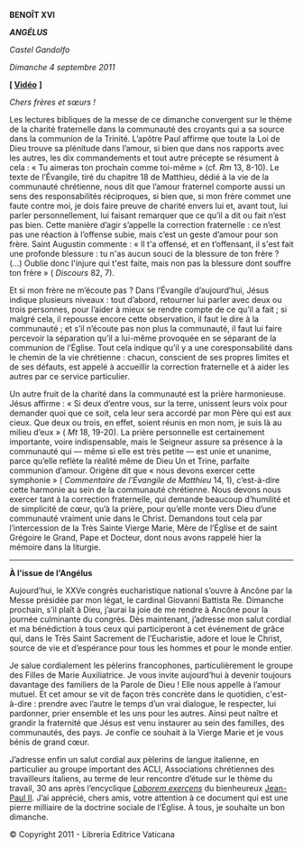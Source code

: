 **BENOÎT XVI**

***ANGÉLUS***

*Castel Gandolfo*

*Dimanche 4 septembre 2011*

**[ [Vidéo](https://www.youtube.com/watch?v=DRHPJ5dBew0&list=PLC9tK3J1RlaZGkT-qS3F021VSzUv-YuwO&index=80&ab_channel=TheVatican-Archive)** **]**

*Chers frères et sœurs !*

Les lectures bibliques de la messe de ce dimanche convergent sur le thème de la charité fraternelle dans la communauté des croyants qui a sa source dans la communion de la Trinité. L’apôtre Paul affirme que toute la Loi de Dieu trouve sa plénitude dans l’amour, si bien que dans nos rapports avec les autres, les dix commandements et tout autre précepte se résument à cela : « Tu aimeras ton prochain comme toi-même » (cf. *Rm* 13, 8-10). Le texte de l’Évangile, tiré du chapitre 18 de Matthieu, dédié à la vie de la communauté chrétienne, nous dit que l’amour fraternel comporte aussi un sens des responsabilités réciproques, si bien que, si mon frère commet une faute contre moi, je dois faire preuve de charité envers lui et, avant tout, lui parler personnellement, lui faisant remarquer que ce qu’il a dit ou fait n’est pas bien. Cette manière d’agir s’appelle la correction fraternelle : ce n’est pas une réaction à l’offense subie, mais c’est un geste d’amour pour son frère. Saint Augustin commente : « Il t'a offensé, et en t’offensant, il s'est fait une profonde blessure : tu n'as aucun souci de la blessure de ton frère ? (…) Oublie donc l'injure qui t'est faite, mais non pas la blessure dont souffre ton frère » ( *Discours* 82, 7).

Et si mon frère ne m’écoute pas ? Dans l’Évangile d’aujourd’hui, Jésus indique plusieurs niveaux : tout d’abord, retourner lui parler avec deux ou trois personnes, pour l’aider à mieux se rendre compte de ce qu’il a fait ; si malgré cela, il repousse encore cette observation, il faut le dire à la communauté ; et s’il n’écoute pas non plus la communauté, il faut lui faire percevoir la séparation qu’il a lui-même provoquée en se séparant de la communion de l’Église. Tout cela indique qu’il y a une coresponsabilité dans le chemin de la vie chrétienne : chacun, conscient de ses propres limites et de ses défauts, est appelé à accueillir la correction fraternelle et à aider les autres par ce service particulier.

Un autre fruit de la charité dans la communauté est la prière harmonieuse. Jésus affirme : « Si deux d’entre vous, sur la terre, unissent leurs voix pour demander quoi que ce soit, cela leur sera accordé par mon Père qui est aux cieux. Que deux ou trois, en effet, soient réunis en mon nom, je suis là au milieu d’eux » ( *Mt* 18, 19-20). La prière personnelle est certainement importante, voire indispensable, mais le Seigneur assure sa présence à la communauté qui — même si elle est très petite — est unie et unanime, parce qu’elle reflète la réalité même de Dieu Un et Trine, parfaite communion d’amour. Origène dit que « nous devons exercer cette symphonie » ( *Commentaire de l’Évangile de Matthieu* 14, 1), c’est-à-dire cette harmonie au sein de la communauté chrétienne. Nous devons nous exercer tant à la correction fraternelle, qui demande beaucoup d’humilité et de simplicité de cœur, qu’à la prière, pour qu’elle monte vers Dieu d’une communauté vraiment unie dans le Christ. Demandons tout cela par l’intercession de la Très Sainte Vierge Marie, Mère de l’Église et de saint Grégoire le Grand, Pape et Docteur, dont nous avons rappelé hier la mémoire dans la liturgie.

* * *

**À l'issue de l'Angélus**

Aujourd’hui, le XXVe congrès eucharistique national s’ouvre à Ancône par la Messe présidée par mon légat, le cardinal Giovanni Battista Re. Dimanche prochain, s’il plaît à Dieu, j’aurai la joie de me rendre à Ancône pour la journée culminante du congrès. Dès maintenant, j’adresse mon salut cordial et ma bénédiction à tous ceux qui participeront à cet événement de grâce qui, dans le Très Saint Sacrement de l’Eucharistie, adore et loue le Christ, source de vie et d’espérance pour tous les hommes et pour le monde entier.

Je salue cordialement les pèlerins francophones, particulièrement le groupe des Filles de Marie Auxiliatrice. Je vous invite aujourd’hui à devenir toujours davantage des familiers de la Parole de Dieu ! Elle nous appelle à l’amour mutuel. Et cet amour se vit de façon très concrète dans le quotidien, c'est-à-dire : prendre avec l’autre le temps d’un vrai dialogue, le respecter, lui pardonner, prier ensemble et les uns pour les autres. Ainsi peut naître et grandir la fraternité que Jésus est venu instaurer au sein des familles, des communautés, des pays. Je confie ce souhait à la Vierge Marie et je vous bénis de grand cœur.

J’adresse enfin un salut cordial aux pèlerins de langue italienne, en particulier au groupe important des ACLI, Associations chrétiennes des travailleurs italiens, au terme de leur rencontre d’étude sur le thème du travail, 30 ans après l’encyclique *[Laborem exercens](http://w2.vatican.va/content/john-paul-ii/fr/encyclicals/documents/hf_jp-ii_enc_14091981_laborem-exercens.html)* du bienheureux [Jean-Paul II](http://w2.vatican.va/content/john-paul-ii/fr.html). J’ai apprécié, chers amis, votre attention à ce document qui est une pierre milliaire de la doctrine sociale de l’Église. À tous, je souhaite un bon dimanche.

© Copyright 2011 - Libreria Editrice Vaticana